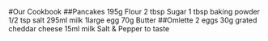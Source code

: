 #Our Cookbook
##Pancakes
195g Flour
2 tbsp Sugar
1 tbsp baking powder
1/2 tsp salt
295ml milk
1large egg
70g Butter
##Omlette
2 eggs
30g grated cheddar cheese
15ml milk
Salt & Pepper to taste
